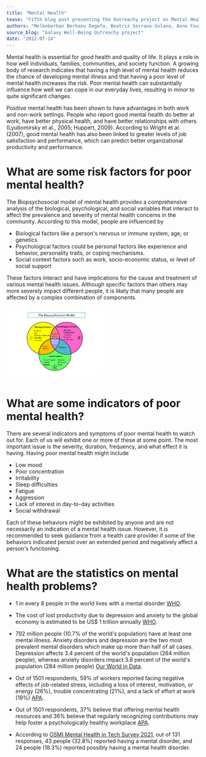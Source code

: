```yaml
---
title: "Mental Health"
tease: "Fifth blog post presenting the Outreachy project on Mental Health"
authors: "Melkeberhan Berhanu Degefa, Beatriz Serrano-Solano, Anne Fouilloux"
source_blog: "Galaxy Well-Being Outreachy project"
date: "2022-07-14"
---
```


Mental health is essential for good health and quality of life. It plays a role in how well individuals, families, communities, and society function. A growing body of research indicates that having a high level of mental health reduces the chance of developing mental illness and that having a poor level of mental health increases the risk. Poor mental health can substantially influence how well we can cope in our everyday lives, resulting in minor to quite significant changes.

Positive mental health has been shown to have advantages in both work and non-work settings. People who report good mental health do better at work, have better physical health, and have better relationships with others (Lyubomirsky et al., 2005; Huppert, 2009). According to Wright et al. (2007), good mental health has also been linked to greater levels of job satisfaction and performance, which can predict better organizational productivity and performance.

# What are some risk factors for poor mental health?

The Biopsychosocial model of mental health provides a comprehensive analysis of the biological, psychological, and social variables that interact to affect the prevalence and severity of mental health concerns in the community. According to this model, people are influenced by 
* Biological factors like a person's nervous or immune system, age, or genetics
* Psychological factors could be personal factors like experience and behavior, personality traits, or coping mechanisms.
* Social context factors such as work, socio-economic status, or level of social support

These factors interact and have implications for the cause and treatment of various mental health issues. Although specific factors than others may more severely impact different people, it is likely that many people are affected by a complex combination of components. 

<div class="center">
<div style="height:50%; width:50%; display: inline-block">

![Biopsychosocial Model Venn diagram](BPS_Venn_Diagram.png)

</div>
</div>

# What are some indicators of poor mental health?

There are several indicators and symptoms of poor mental health to watch out for. Each of us will exhibit one or more of these at some point. The most important issue is the severity, duration, frequency, and what effect it is having. Having poor mental health might include 
* Low mood
* Poor concentration 
* Irritability
* Sleep difficulties 
* Fatigue
* Aggression
* Lack of interest in day-to-day activities
* Social withdrawal

Each of these behaviors might be exhibited by anyone and are not necessarily an indication of a mental health issue. However, it is recommended to seek guidance from a health care provider if some of the behaviors indicated persist over an extended period and negatively affect a person's functioning.

# What are the statistics on mental health problems?

* 1 in every 8 people in the world lives with a mental disorder [WHO](https://www.who.int/news-room/fact-sheets/detail/mental-disorders).

* The cost of lost productivity due to depression and anxiety to the global economy is estimated to be US$ 1 trillion annually [WHO](https://www.who.int/teams/mental-health-and-substance-use/promotion-prevention/mental-health-in-the-workplace).

* 792 million people (10.7% of the world's population) have at least one mental illness. Anxiety disorders and depression are the two most prevalent mental disorders which make up more than half of all cases. Depression affects 3.4 percent of the world's population (264 million people), whereas anxiety disorders impact 3.8 percent of the world's population (284 million people) [Our World in Data](https://ourworldindata.org/mental-health).

* Out of 1501 respondents, 59% of workers reported facing negative effects of job-related stress, including a loss of interest, motivation, or energy (26%), trouble concentrating (21%), and a lack of effort at work (19%) [APA](https://www.apa.org/pubs/reports/work-well-being/compounding-pressure-2021#:~:text=Nearly%20three%20in%20five%20employees,effort%20at%20work%20(19%25)).

* Out of 1501 respondents, 37% believe that offering mental health resources and 36% believe that regularly recognizing contributions may help foster a psychologically healthy workplace [APA](https://www.apa.org/pubs/reports/work-well-being/compounding-pressure-2021#:~:text=Nearly%20three%20in%20five%20employees,effort%20at%20work%20(19%25)).

* According to [OSMI Mental Health in Tech Survey 2021](https://osmi.typeform.com/report/Fja7Jb9K/t5F4sKEyeGhGgU7V), out of 131 responses, 43 people (32.8%) reported having a mental disorder, and 24 people (18.3%) reported possibly having a mental health disorder.
